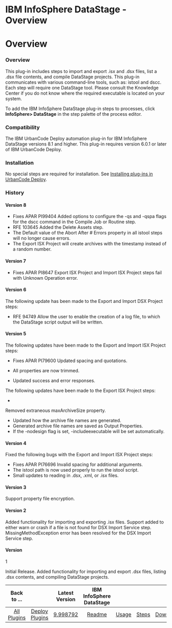 
IBM InfoSphere DataStage - Overview
===================================

# Overview



### Overview




 


This plug-in includes steps to import and export .isx and .dsx files, list a .dsx file contents, 
and compile DataStage projects. This plug-in communicates with various command-line tools, such as: istool and dscc. 
Each step will require one DataStage tool. Please consult the Knowledge Center if you do not know where the required 
executable is located on your system. 


To add the IBM InfoSphere DataStage plug-in steps to processes, click 
**InfoSphere> DataStage** in the step palette of the process editor.


### Compatibility


The IBM UrbanCode Deploy 
automation plug-in for IBM InfoSphere DataStage versions 8.1 and higher. This plug-in requires version 6.0.1 or later of
 IBM UrbanCode Deploy.


### Installation


No special steps are required for installation. See [Installing plug-ins in 
UrbanCode Deploy](https://www.urbancode.com/resource/installing-plug-ins-in-urbancode-products/ "Installing plug-ins in 
UrbanCode Deploy").


### History


#### Version 8


* Fixes APAR PI99404 Added options to configure the -qs and -qspa 
flags for the dscc command in the Compile Job or Routine step.
* RFE 103645 Added the Delete Assets step.
* The Default 
value of the Abort After # Errors property in all istool steps will no longer cause errors.
* The Export ISX Project 
will create archives with the timestamp instead of a random number.


#### Version 7


* Fixes APAR PI8647 Export ISX 
Project and Import ISX Project steps fail with Unknown Operation error.


#### Version 6


The following update has been
 made to the Export and Import DSX Project steps:


* RFE 94749 Allow the user to enable the creation of a log file, to 
which the DataStage script output will be written.


#### Version 5


The following updates have been made to the Export
 and Import ISX Project steps: 


* Fixes APAR PI79600 Updated spacing and quotations.
* All properties are now trimmed.

* Updated success and error responses.


The following updates have been made to the Export ISX Project steps:


* 
Removed extraneous maxArchiveSize property.
* Updated how the archive file names are generated.
* Generated archive file
 names are saved as Output Properties.
* If the -nodesign flag is set, -includeexecutable will be set automatically.



#### Version 4


Fixed the following bugs with the Export and Import ISX Project steps:


* Fixes APAR PI76696 Invalid 
spacing for additional arguments.
* The istool path is now used properly to run the istool script.
* Small updates to 
reading in .dsx, .xml, or .isx files.


#### Version 3


Support property file encryption.


#### Version 2


Added 
functionality for importing and exporting .isx files. Support added to either warn or crash if a file is not found for 
DSX Import Service step. MissingMethodException error has been resolved for the DSX Import Service step.


#### Version 
1


Initial Release. Added functionality for importing and export .dsx files, listing .dsx contents, and compiling 
DataStage projects.




|Back to ...||Latest Version|IBM InfoSphere DataStage ||||
| :---: | :---: | :---: | :---: | :---: | :---: | :---: |
|[All Plugins](../../index.md)|[Deploy Plugins](../README.md)|[9.998792](https://raw.githubusercontent.com/UrbanCode/IBM-UCD-PLUGINS/main/files/datastage/datastage-9.998792.zip)|[Readme](README.md)|[Usage](usage.md)|[Steps](steps.md)|[Downloads](downloads.md)|
